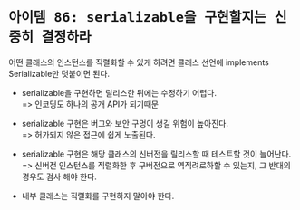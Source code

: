 # `아이템 86: serializable을 구현할지는 신중히 결정하라`

어떤 클래스의 인스턴스를 직렬화할 수 있게 하려면 클래스 선언에 implements Serializable만 덧붙이면 된다.

- serializable을 구현하면 릴리스한 뒤에는 수정하기 어렵다.<br>
=> 인코딩도 하나의 공개 API가 되기때문

- serializable 구현은 버그와 보안 구멍이 생길 위험이 높아진다.<br>
=> 허가되지 않은 접근에 쉽게 노출된다.

- serializable 구현은 해당 클래스의 신버전을 릴리스할 때 테스트할 것이 늘어난다.<br>
=> 신버전 인스턴스를 직렬화한 후 구버전으로 역직려로하할 수 있는지, 그 반대의 경우도 검사 해야 한다.

- 내부 클래스는 직렬화를 구현하지 말아야 한다.